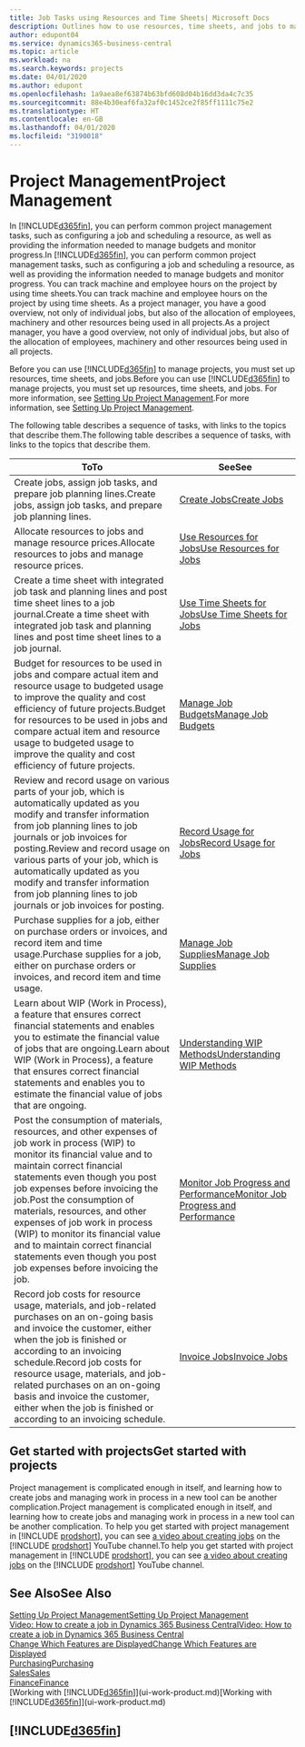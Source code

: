 ```yaml
---
title: Job Tasks using Resources and Time Sheets| Microsoft Docs
description: Outlines how to use resources, time sheets, and jobs to manage projects.
author: edupont04
ms.service: dynamics365-business-central
ms.topic: article
ms.workload: na
ms.search.keywords: projects
ms.date: 04/01/2020
ms.author: edupont
ms.openlocfilehash: 1a9aea8ef63874b63bfd608d04b16dd3da4c7c35
ms.sourcegitcommit: 88e4b30eaf6fa32af0c1452ce2f85ff1111c75e2
ms.translationtype: HT
ms.contentlocale: en-GB
ms.lasthandoff: 04/01/2020
ms.locfileid: "3190018"
---
```

# <a name="project-management"></a><span data-ttu-id="a8aa5-103">Project Management</span><span class="sxs-lookup"><span data-stu-id="a8aa5-103">Project Management</span></span>
<span data-ttu-id="a8aa5-104">In [!INCLUDE[d365fin](includes/d365fin_md.md)], you can perform common project management tasks, such as configuring a job and scheduling a resource, as well as providing the information needed to manage budgets and monitor progress.</span><span class="sxs-lookup"><span data-stu-id="a8aa5-104">In [!INCLUDE[d365fin](includes/d365fin_md.md)], you can perform common project management tasks, such as configuring a job and scheduling a resource, as well as providing the information needed to manage budgets and monitor progress.</span></span> <span data-ttu-id="a8aa5-105">You can track machine and employee hours on the project by using time sheets.</span><span class="sxs-lookup"><span data-stu-id="a8aa5-105">You can track machine and employee hours on the project by using time sheets.</span></span> <span data-ttu-id="a8aa5-106">As a project manager, you have a good overview, not only of individual jobs, but also of the allocation of employees, machinery and other resources being used in all projects.</span><span class="sxs-lookup"><span data-stu-id="a8aa5-106">As a project manager, you have a good overview, not only of individual jobs, but also of the allocation of employees, machinery and other resources being used in all projects.</span></span>

<span data-ttu-id="a8aa5-107">Before you can use [!INCLUDE[d365fin](includes/d365fin_md.md)] to manage projects, you must set up resources, time sheets, and jobs.</span><span class="sxs-lookup"><span data-stu-id="a8aa5-107">Before you can use [!INCLUDE[d365fin](includes/d365fin_md.md)] to manage projects, you must set up resources, time sheets, and jobs.</span></span> <span data-ttu-id="a8aa5-108">For more information, see [Setting Up Project Management](projects-setup-projects.md).</span><span class="sxs-lookup"><span data-stu-id="a8aa5-108">For more information, see [Setting Up Project Management](projects-setup-projects.md).</span></span>  

<span data-ttu-id="a8aa5-109">The following table describes a sequence of tasks, with links to the topics that describe them.</span><span class="sxs-lookup"><span data-stu-id="a8aa5-109">The following table describes a sequence of tasks, with links to the topics that describe them.</span></span>

| <span data-ttu-id="a8aa5-110">To</span><span class="sxs-lookup"><span data-stu-id="a8aa5-110">To</span></span> | <span data-ttu-id="a8aa5-111">See</span><span class="sxs-lookup"><span data-stu-id="a8aa5-111">See</span></span> |
| --- | --- |
| <span data-ttu-id="a8aa5-112">Create jobs, assign job tasks, and prepare job planning lines.</span><span class="sxs-lookup"><span data-stu-id="a8aa5-112">Create jobs, assign job tasks, and prepare job planning lines.</span></span> |[<span data-ttu-id="a8aa5-113">Create Jobs</span><span class="sxs-lookup"><span data-stu-id="a8aa5-113">Create Jobs</span></span>](projects-how-create-jobs.md) |
| <span data-ttu-id="a8aa5-114">Allocate resources to jobs and manage resource prices.</span><span class="sxs-lookup"><span data-stu-id="a8aa5-114">Allocate resources to jobs and manage resource prices.</span></span> |[<span data-ttu-id="a8aa5-115">Use Resources for Jobs</span><span class="sxs-lookup"><span data-stu-id="a8aa5-115">Use Resources for Jobs</span></span>](projects-how-use-resources.md) |
| <span data-ttu-id="a8aa5-116">Create a time sheet with integrated job task and planning lines and post time sheet lines to a job journal.</span><span class="sxs-lookup"><span data-stu-id="a8aa5-116">Create a time sheet with integrated job task and planning lines and post time sheet lines to a job journal.</span></span> |[<span data-ttu-id="a8aa5-117">Use Time Sheets for Jobs</span><span class="sxs-lookup"><span data-stu-id="a8aa5-117">Use Time Sheets for Jobs</span></span>](projects-how-use-time-sheets.md) |
| <span data-ttu-id="a8aa5-118">Budget for resources to be used in jobs and compare actual item and resource usage to budgeted usage to improve the quality and cost efficiency of future projects.</span><span class="sxs-lookup"><span data-stu-id="a8aa5-118">Budget for resources to be used in jobs and compare actual item and resource usage to budgeted usage to improve the quality and cost efficiency of future projects.</span></span> |[<span data-ttu-id="a8aa5-119">Manage Job Budgets</span><span class="sxs-lookup"><span data-stu-id="a8aa5-119">Manage Job Budgets</span></span>](projects-how-manage-budgets.md) |
| <span data-ttu-id="a8aa5-120">Review and record usage on various parts of your job, which is automatically updated as you modify and transfer information from job planning lines to job journals or job invoices for posting.</span><span class="sxs-lookup"><span data-stu-id="a8aa5-120">Review and record usage on various parts of your job, which is automatically updated as you modify and transfer information from job planning lines to job journals or job invoices for posting.</span></span> |[<span data-ttu-id="a8aa5-121">Record Usage for Jobs</span><span class="sxs-lookup"><span data-stu-id="a8aa5-121">Record Usage for Jobs</span></span>](projects-how-record-job-usage.md) |
| <span data-ttu-id="a8aa5-122">Purchase supplies for a job, either on purchase orders or invoices, and record item and time usage.</span><span class="sxs-lookup"><span data-stu-id="a8aa5-122">Purchase supplies for a job, either on purchase orders or invoices, and record item and time usage.</span></span> |[<span data-ttu-id="a8aa5-123">Manage Job Supplies</span><span class="sxs-lookup"><span data-stu-id="a8aa5-123">Manage Job Supplies</span></span>](projects-how-manage-project-supplies.md) |
| <span data-ttu-id="a8aa5-124">Learn about WIP (Work in Process), a feature that ensures correct financial statements and enables you to estimate the financial value of jobs that are ongoing.</span><span class="sxs-lookup"><span data-stu-id="a8aa5-124">Learn about WIP (Work in Process), a feature that ensures correct financial statements and enables you to estimate the financial value of jobs that are ongoing.</span></span> |[<span data-ttu-id="a8aa5-125">Understanding WIP Methods</span><span class="sxs-lookup"><span data-stu-id="a8aa5-125">Understanding WIP Methods</span></span>](projects-understanding-wip.md) |
| <span data-ttu-id="a8aa5-126">Post the consumption of materials, resources, and other expenses of job work in process (WIP) to monitor its financial value and to maintain correct financial statements even though you post job expenses before invoicing the job.</span><span class="sxs-lookup"><span data-stu-id="a8aa5-126">Post the consumption of materials, resources, and other expenses of job work in process (WIP) to monitor its financial value and to maintain correct financial statements even though you post job expenses before invoicing the job.</span></span> |[<span data-ttu-id="a8aa5-127">Monitor Job Progress and Performance</span><span class="sxs-lookup"><span data-stu-id="a8aa5-127">Monitor Job Progress and Performance</span></span>](projects-how-monitor-progress-performance.md) |
| <span data-ttu-id="a8aa5-128">Record job costs for resource usage, materials, and job-related purchases on an on-going basis and invoice the customer, either when the job is finished or according to an invoicing schedule.</span><span class="sxs-lookup"><span data-stu-id="a8aa5-128">Record job costs for resource usage, materials, and job-related purchases on an on-going basis and invoice the customer, either when the job is finished or according to an invoicing schedule.</span></span> |[<span data-ttu-id="a8aa5-129">Invoice Jobs</span><span class="sxs-lookup"><span data-stu-id="a8aa5-129">Invoice Jobs</span></span>](projects-how-invoice-jobs.md) |

## <a name="get-started-with-projects"></a><span data-ttu-id="a8aa5-130">Get started with projects</span><span class="sxs-lookup"><span data-stu-id="a8aa5-130">Get started with projects</span></span>

<span data-ttu-id="a8aa5-131">Project management is complicated enough in itself, and learning how to create jobs and managing work in process in a new tool can be another complication.</span><span class="sxs-lookup"><span data-stu-id="a8aa5-131">Project management is complicated enough in itself, and learning how to create jobs and managing work in process in a new tool can be another complication.</span></span> <span data-ttu-id="a8aa5-132">To help you get started with project management in [!INCLUDE [prodshort](includes/prodshort.md)], you can see [a video about creating jobs](https://www.youtube.com/watch?v=VqaPWr7BWmw) on the [!INCLUDE [prodshort](includes/prodshort.md)] YouTube channel.</span><span class="sxs-lookup"><span data-stu-id="a8aa5-132">To help you get started with project management in [!INCLUDE [prodshort](includes/prodshort.md)], you can see [a video about creating jobs](https://www.youtube.com/watch?v=VqaPWr7BWmw) on the [!INCLUDE [prodshort](includes/prodshort.md)] YouTube channel.</span></span>  

## <a name="see-also"></a><span data-ttu-id="a8aa5-133">See Also</span><span class="sxs-lookup"><span data-stu-id="a8aa5-133">See Also</span></span>

[<span data-ttu-id="a8aa5-134">Setting Up Project Management</span><span class="sxs-lookup"><span data-stu-id="a8aa5-134">Setting Up Project Management</span></span>](projects-setup-projects.md)  
[<span data-ttu-id="a8aa5-135">Video: How to create a job in Dynamics 365 Business Central</span><span class="sxs-lookup"><span data-stu-id="a8aa5-135">Video: How to create a job in Dynamics 365 Business Central</span></span>](https://www.youtube.com/watch?v=VqaPWr7BWmw)  
[<span data-ttu-id="a8aa5-136">Change Which Features are Displayed</span><span class="sxs-lookup"><span data-stu-id="a8aa5-136">Change Which Features are Displayed</span></span>](ui-experiences.md)  
[<span data-ttu-id="a8aa5-137">Purchasing</span><span class="sxs-lookup"><span data-stu-id="a8aa5-137">Purchasing</span></span>](purchasing-manage-purchasing.md)  
[<span data-ttu-id="a8aa5-138">Sales</span><span class="sxs-lookup"><span data-stu-id="a8aa5-138">Sales</span></span>](sales-manage-sales.md)  
[<span data-ttu-id="a8aa5-139">Finance</span><span class="sxs-lookup"><span data-stu-id="a8aa5-139">Finance</span></span>](finance.md)  
<span data-ttu-id="a8aa5-140">[Working with [!INCLUDE[d365fin](includes/d365fin_md.md)]](ui-work-product.md)</span><span class="sxs-lookup"><span data-stu-id="a8aa5-140">[Working with [!INCLUDE[d365fin](includes/d365fin_md.md)]](ui-work-product.md)</span></span>  

## [!INCLUDE[d365fin](includes/free_trial_md.md)]  

